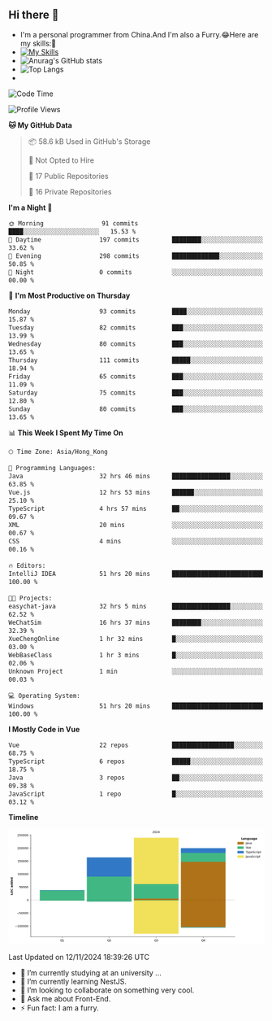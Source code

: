 ## Hi there 👋
- I'm a personal programmer from China.And I'm also a Furry.😂Here are my skills:🤔
- [![My Skills](https://skillicons.dev/icons?i=js,html,css,vue,typescript,java,golang)](https://skillicons.dev)
- ![Anurag's GitHub stats](https://github-readme-stats.vercel.app/api?username=FluffyChi-Xing&count_private=true&show_icons=true&theme=radical)
- ![Top Langs](https://github-readme-stats.vercel.app/api/top-langs/?username=FluffyChi-Xing)
- <!--START_SECTION:waka-->
![Code Time](http://img.shields.io/badge/Code%20Time-757%20hrs%2022%20mins-blue)

![Profile Views](http://img.shields.io/badge/Profile%20Views-19-blue)

**🐱 My GitHub Data** 

> 📦 58.6 kB Used in GitHub's Storage 
 > 
> 🚫 Not Opted to Hire
 > 
> 📜 17 Public Repositories 
 > 
> 🔑 16 Private Repositories 
 > 
**I'm a Night 🦉** 

```text
🌞 Morning                91 commits          ████░░░░░░░░░░░░░░░░░░░░░   15.53 % 
🌆 Daytime                197 commits         ████████░░░░░░░░░░░░░░░░░   33.62 % 
🌃 Evening                298 commits         █████████████░░░░░░░░░░░░   50.85 % 
🌙 Night                  0 commits           ░░░░░░░░░░░░░░░░░░░░░░░░░   00.00 % 
```
📅 **I'm Most Productive on Thursday** 

```text
Monday                   93 commits          ████░░░░░░░░░░░░░░░░░░░░░   15.87 % 
Tuesday                  82 commits          ███░░░░░░░░░░░░░░░░░░░░░░   13.99 % 
Wednesday                80 commits          ███░░░░░░░░░░░░░░░░░░░░░░   13.65 % 
Thursday                 111 commits         █████░░░░░░░░░░░░░░░░░░░░   18.94 % 
Friday                   65 commits          ███░░░░░░░░░░░░░░░░░░░░░░   11.09 % 
Saturday                 75 commits          ███░░░░░░░░░░░░░░░░░░░░░░   12.80 % 
Sunday                   80 commits          ███░░░░░░░░░░░░░░░░░░░░░░   13.65 % 
```


📊 **This Week I Spent My Time On** 

```text
🕑︎ Time Zone: Asia/Hong_Kong

💬 Programming Languages: 
Java                     32 hrs 46 mins      ████████████████░░░░░░░░░   63.85 % 
Vue.js                   12 hrs 53 mins      ██████░░░░░░░░░░░░░░░░░░░   25.10 % 
TypeScript               4 hrs 57 mins       ██░░░░░░░░░░░░░░░░░░░░░░░   09.67 % 
XML                      20 mins             ░░░░░░░░░░░░░░░░░░░░░░░░░   00.67 % 
CSS                      4 mins              ░░░░░░░░░░░░░░░░░░░░░░░░░   00.16 % 

🔥 Editors: 
IntelliJ IDEA            51 hrs 20 mins      █████████████████████████   100.00 % 

🐱‍💻 Projects: 
easychat-java            32 hrs 5 mins       ████████████████░░░░░░░░░   62.52 % 
WeChatSim                16 hrs 37 mins      ████████░░░░░░░░░░░░░░░░░   32.39 % 
XueChengOnline           1 hr 32 mins        █░░░░░░░░░░░░░░░░░░░░░░░░   03.00 % 
WebBaseClass             1 hr 3 mins         █░░░░░░░░░░░░░░░░░░░░░░░░   02.06 % 
Unknown Project          1 min               ░░░░░░░░░░░░░░░░░░░░░░░░░   00.03 % 

💻 Operating System: 
Windows                  51 hrs 20 mins      █████████████████████████   100.00 % 
```

**I Mostly Code in Vue** 

```text
Vue                      22 repos            █████████████████░░░░░░░░   68.75 % 
TypeScript               6 repos             █████░░░░░░░░░░░░░░░░░░░░   18.75 % 
Java                     3 repos             ██░░░░░░░░░░░░░░░░░░░░░░░   09.38 % 
JavaScript               1 repo              █░░░░░░░░░░░░░░░░░░░░░░░░   03.12 % 
```



**Timeline**

![Lines of Code chart](https://raw.githubusercontent.com/FluffyChi-Xing/FluffyChi-Xing/main/assets/bar_graph.png)


 Last Updated on 12/11/2024 18:39:26 UTC
<!--END_SECTION:waka-->
- 🔭 I’m currently studying at an university ...
- 🌱 I’m currently learning NestJS.
- 👯 I’m looking to collaborate on something very cool.
- 💬 Ask me about Front-End.
- ⚡ Fun fact: I am a furry.

